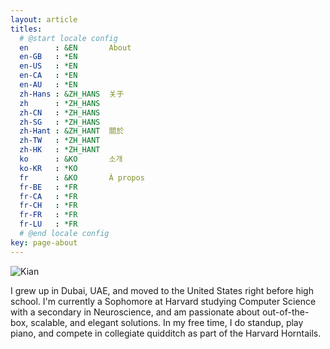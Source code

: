 ```yaml
---
layout: article
titles:
  # @start locale config
  en      : &EN       About
  en-GB   : *EN
  en-US   : *EN
  en-CA   : *EN
  en-AU   : *EN
  zh-Hans : &ZH_HANS  关于
  zh      : *ZH_HANS
  zh-CN   : *ZH_HANS
  zh-SG   : *ZH_HANS
  zh-Hant : &ZH_HANT  關於
  zh-TW   : *ZH_HANT
  zh-HK   : *ZH_HANT
  ko      : &KO       소개
  ko-KR   : *KO
  fr      : &KO       À propos
  fr-BE   : *FR
  fr-CA   : *FR
  fr-CH   : *FR
  fr-FR   : *FR
  fr-LU   : *FR
  # @end locale config
key: page-about
---
```

![Kian](https://news.harvard.edu/wp-content/uploads/2019/01/020819_Winterfest_040_2500.jpg?w=1600&h=900&crop=1)

I grew up in Dubai, UAE, and moved to the United States right before high school. I'm currently a Sophomore at Harvard studying Computer Science with a secondary in Neuroscience, and am passionate about out-of-the-box, scalable, and elegant solutions. In my free time, I do standup, play piano, and compete in collegiate quidditch as part of the Harvard Horntails.

